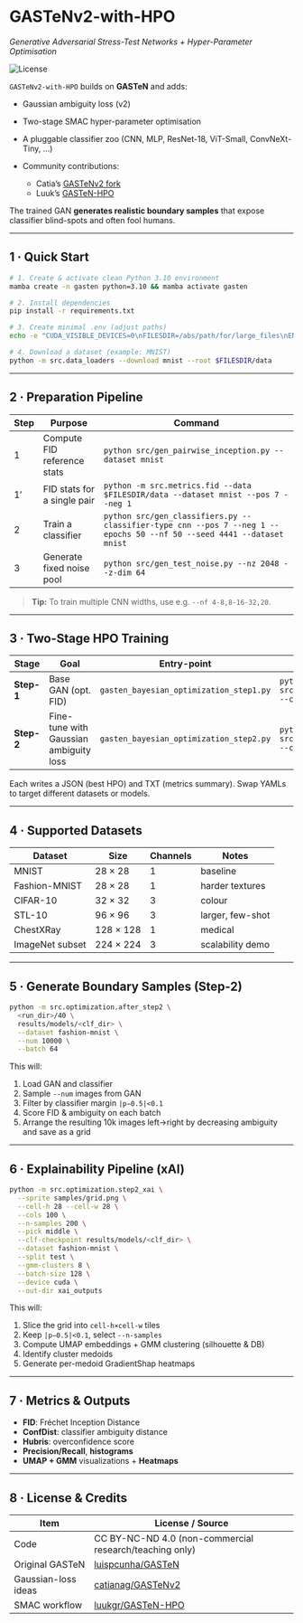 # GASTeNv2-with-HPO

*Generative Adversarial Stress-Test Networks + Hyper-Parameter Optimisation*

![License](https://img.shields.io/static/v1?label=license\&message=CC-BY-NC-ND-4.0\&color=green)

`GASTeNv2-with-HPO` builds on **GASTeN** and adds:

* Gaussian ambiguity loss (v2)
* Two-stage SMAC hyper-parameter optimisation
* A pluggable classifier zoo (CNN, MLP, ResNet-18, ViT-Small, ConvNeXt-Tiny, …)
* Community contributions:

  * Catia’s [GASTeNv2 fork](https://github.com/catianag/GASTeNv2)
  * Luuk’s [GASTeN-HPO](https://github.com/luukgr/GASTeN-HPO)

The trained GAN **generates realistic boundary samples** that expose classifier blind-spots and often fool humans.

---

## 1 · Quick Start

```bash
# 1. Create & activate clean Python 3.10 environment
mamba create -n gasten python=3.10 && mamba activate gasten

# 2. Install dependencies
pip install -r requirements.txt

# 3. Create minimal .env (adjust paths)
echo -e "CUDA_VISIBLE_DEVICES=0\nFILESDIR=/abs/path/for/large_files\nENTITY=my-wandb-team" > .env

# 4. Download a dataset (example: MNIST)
python -m src.data_loaders --download mnist --root $FILESDIR/data
```

---

## 2 · Preparation Pipeline

| Step | Purpose                     | Command                                                                                                               |
| ---- | --------------------------- | --------------------------------------------------------------------------------------------------------------------- |
| 1    | Compute FID reference stats | `python src/gen_pairwise_inception.py --dataset mnist`                                                                |
| 1′   | FID stats for a single pair | `python -m src.metrics.fid --data $FILESDIR/data --dataset mnist --pos 7 --neg 1`                                     |
| 2    | Train a classifier          | `python src/gen_classifiers.py --classifier-type cnn --pos 7 --neg 1 --epochs 50 --nf 50 --seed 4441 --dataset mnist` |
| 3    | Generate fixed noise pool   | `python src/gen_test_noise.py --nz 2048 --z-dim 64`                                                                   |

> **Tip:** To train multiple CNN widths, use e.g. `--nf 4-8,8-16-32,20`.

---

## 3 · Two-Stage HPO Training

| Stage      | Goal                                   | Entry-point                             | Example                                                                                                  |
| ---------- | -------------------------------------- | --------------------------------------- | -------------------------------------------------------------------------------------------------------- |
| **Step-1** | Base GAN (opt. FID)                    | `gasten_bayesian_optimization_step1.py` | `python -m src.optimization.gasten_bayesian_optimization_step1 --config experiments/mnist-7v1_step1.yml` |
| **Step-2** | Fine-tune with Gaussian ambiguity loss | `gasten_bayesian_optimization_step2.py` | `python -m src.optimization.gasten_bayesian_optimization_step2 --config experiments/mnist-7v1_step2.yml` |

Each writes a JSON (best HPO) and TXT (metrics summary). Swap YAMLs to target different datasets or models.

---

## 4 · Supported Datasets

| Dataset         | Size      | Channels | Notes            |
| --------------- | --------- | -------- | ---------------- |
| MNIST           | 28 × 28   | 1        | baseline         |
| Fashion-MNIST   | 28 × 28   | 1        | harder textures  |
| CIFAR-10        | 32 × 32   | 3        | colour           |
| STL-10          | 96 × 96   | 3        | larger, few-shot |
| ChestXRay       | 128 × 128 | 1        | medical          |
| ImageNet subset | 224 × 224 | 3        | scalability demo |

---

## 5 · Generate Boundary Samples (Step-2)

```bash
python -m src.optimization.after_step2 \
  <run_dir>/40 \
  results/models/<clf_dir> \
  --dataset fashion-mnist \
  --num 10000 \
  --batch 64
```

This will:

1. Load GAN and classifier
2. Sample `--num` images from GAN
3. Filter by classifier margin `|p−0.5|<0.1`
4. Score FID & ambiguity on each batch
5. Arrange the resulting 10k images left→right by decreasing ambiguity and save as a grid

---

## 6 · Explainability Pipeline (xAI)

```bash
python -m src.optimization.step2_xai \
  --sprite samples/grid.png \
  --cell-h 28 --cell-w 28 \
  --cols 100 \
  --n-samples 200 \
  --pick middle \
  --clf-checkpoint results/models/<clf_dir> \
  --dataset fashion-mnist \
  --split test \
  --gmm-clusters 8 \
  --batch-size 128 \
  --device cuda \
  --out-dir xai_outputs
```

This will:

1. Slice the grid into `cell-h×cell-w` tiles
2. Keep `|p−0.5|<0.1`, select `--n-samples`
3. Compute UMAP embeddings + GMM clustering (silhouette & DB)
4. Identify cluster medoids
5. Generate per-medoid GradientShap heatmaps

---

## 7 · Metrics & Outputs

* **FID**: Fréchet Inception Distance
* **ConfDist**: classifier ambiguity distance
* **Hubris**: overconfidence score
* **Precision/Recall**, **histograms**
* **UMAP + GMM** visualizations + **Heatmaps**

---

## 8 · License & Credits

| Item                | License / Source                                          |
| ------------------- | --------------------------------------------------------- |
| Code                | CC BY-NC-ND 4.0 (non-commercial research/teaching only)   |
| Original GASTeN     | [luispcunha/GASTeN](https://github.com/luispcunha/GASTeN) |
| Gaussian-loss ideas | [catianag/GASTeNv2](https://github.com/catianag/GASTeNv2) |
| SMAC workflow       | [luukgr/GASTeN-HPO](https://github.com/luukgr/GASTeN-HPO) |